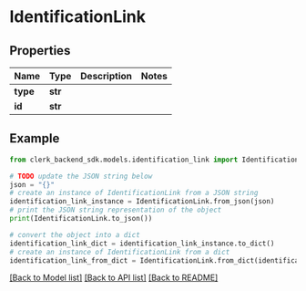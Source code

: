 # IdentificationLink


## Properties

Name | Type | Description | Notes
------------ | ------------- | ------------- | -------------
**type** | **str** |  | 
**id** | **str** |  | 

## Example

```python
from clerk_backend_sdk.models.identification_link import IdentificationLink

# TODO update the JSON string below
json = "{}"
# create an instance of IdentificationLink from a JSON string
identification_link_instance = IdentificationLink.from_json(json)
# print the JSON string representation of the object
print(IdentificationLink.to_json())

# convert the object into a dict
identification_link_dict = identification_link_instance.to_dict()
# create an instance of IdentificationLink from a dict
identification_link_from_dict = IdentificationLink.from_dict(identification_link_dict)
```
[[Back to Model list]](../README.md#documentation-for-models) [[Back to API list]](../README.md#documentation-for-api-endpoints) [[Back to README]](../README.md)


